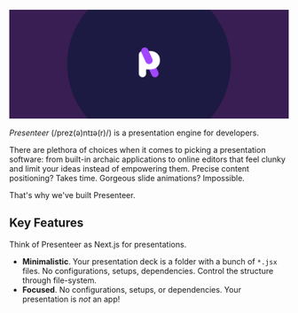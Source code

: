 ![Presenteer](https://raw.githubusercontent.com/presenteer/.github/main/profile/github-profile-readme.jpg)

_Presenteer_ (/prez(ə)ntɪə(r)/) is a presentation engine for developers.

There are plethora of choices when it comes to picking a presentation software: from built-in archaic applications to online editors that feel clunky and limit your ideas instead of empowering them. Precise content positioning? Takes time. Gorgeous slide animations? Impossible.

That's why we've built Presenteer.

## Key Features

Think of Presenteer as Next.js for presentations.

- **Minimalistic**. Your presentation deck is a folder with a bunch of `*.jsx` files. No configurations, setups, dependencies. Control the structure through file-system.
- **Focused**. No configurations, setups, or dependencies. Your presentation is _not_ an app!
